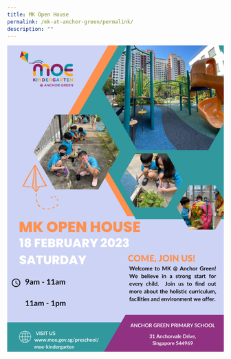 ```yaml
---
title: MK Open House
permalink: /mk-at-anchor-green/permalink/
description: ""
---
```

![](/images/MK/0pen%20house_2023%20%20E%20POSTER.jpg)
